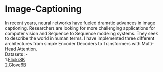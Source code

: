 # Image-Captioning
In recent years, neural networks have fueled dramatic advances in image captioning. Researchers are looking for more challenging applications for computer vision and Sequence to Sequence modeling systems. They seek to describe the world in human terms. I have implemented three different architectures from simple Encoder Decoders to Transformers with Multi-Head Attention.  
Datasets :-  
1.[Flickr8K](https://academictorrents.com/details/9dea07ba660a722ae1008c4c8afdd303b6f6e53b)    
2.[Glove6B](https://nlp.stanford.edu/projects/glove/)
